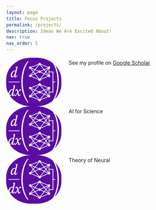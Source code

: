 ```yaml
---
layout: page
title: Focus Projects
permalink: /projects/
description: Ideas We Are Excited About!
nav: true
nav_order: 5
---
```



<!-- _pages/publications.md -->
<div style="display:flex;align-items;center; gap: 20px;">
<img src="/assets/img/finalized.png" alt="Publications Banner" style="width:150px; height:auto;border-radius: 45%; object-fit: cover;"/>
 <div>
     <p style="margin-top: 5px;"> See my profile on <a href="https://scholar.google.com/citations?user=V32KjH0AAAAJ&hl=en">Google Scholar</a></p>
  </div>
</div>


<!-- _pages/publications.md -->
<div style="display:flex;align-items;center; gap: 20px;">
<img src="/assets/img/finalized.png" alt="Publications Banner" style="width:150px; height:auto;border-radius: 45%; object-fit: cover;"/>
 <div>
     <p style="margin-top: 5px;"> AI for Science</p>
  </div>
</div>


<!-- _pages/publications.md -->
<div style="display:flex;align-items;center; gap: 20px;">
<img src="/assets/img/finalized.png" alt="Publications Banner" style="width:150px; height:auto;border-radius: 45%; object-fit: cover;"/>
 <div>
     <p style="margin-top: 5px;"> Theory of Neural</p>
  </div>
</div>

